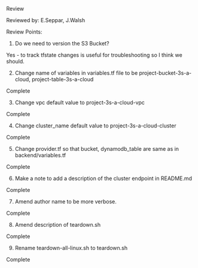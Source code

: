 Review

Reviewed by: E.Seppar, J.Walsh

Review Points:

1. Do we need to version the S3 Bucket?

Yes - to track tfstate changes is useful for troubleshooting so I think we should.

2. Change name of variables in variables.tf file to be project-bucket-3s-a-cloud, project-table-3s-a-cloud

Complete

3. Change vpc default value to project-3s-a-cloud-vpc

Complete

4. Change cluster_name default value to project-3s-a-cloud-cluster

Complete

5. Change provider.tf so that bucket, dynamodb_table are same as in backend/variables.tf

Complete

6. Make a note to add a description of the cluster endpoint in README.md

Complete

7. Amend author name to be more verbose.

Complete

8. Amend description of teardown.sh

Complete

9. Rename teardown-all-linux.sh to teardown.sh

Complete